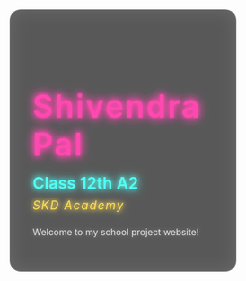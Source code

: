 <html lang="en">
<head>
  <meta charset="UTF-8" />
  <meta name="viewport" content="width=device-width, initial-scale=1" />
  <title>Shivendra Pal - School Project</title>
  <link href="https://fonts.googleapis.com/css2?family=Poppins:wght@600&display=swap" rel="stylesheet" />
  <style>
    /* Reset */
    * {
      margin: 0;
      padding: 0;
      box-sizing: border-box;
    }

    html, body {
      height: 100%;
      font-family: 'Poppins', sans-serif;
      background: linear-gradient(135deg, #ff36b8, #4b47ff, #00ffd5, #ffdc00);
      background-size: 800% 800%;
      animation: gradientShift 15s ease infinite;
      display: flex;
      justify-content: center;
      align-items: center;
      color: #fff;
      overflow-x: hidden;
      text-align: center;
      padding: 20px;
    }

    @keyframes gradientShift {
      0% { background-position: 0% 50%; }
      50% { background-position: 100% 50%; }
      100% { background-position: 0% 50%; }
    }

    .container {
      position: relative;
      z-index: 1;
      background: rgba(0, 0, 0, 0.65);
      padding: 60px 40px;
      border-radius: 20px;
      max-width: 480px;
      box-shadow:
        0 15px 30px rgba(255, 255, 255, 0.3),
        inset 0 0 30px rgba(255, 255, 255, 0.1);
      user-select: none;
      backdrop-filter: blur(10px);
      border: 1px solid rgba(255, 255, 255, 0.25);
    }

    h1 {
      font-weight: 600;
      font-size: 3.5rem;
      margin-bottom: 0.3em;
      color: #ff49b0;
      letter-spacing: 3px;
      text-shadow:
        0 0 7px #ff49b0,
        0 0 15px #ff49b0,
        0 0 20px #ff49b0;
    }

    .details {
      font-size: 1.8rem;
      font-weight: 600;
      color: #53fff3;
      margin-bottom: 10px;
      text-shadow:
        0 0 8px #53fff3,
        0 0 18px #53fff3;
    }

    .school-name {
      font-size: 1.3rem;
      font-style: italic;
      color: #ffde59;
      margin-bottom: 25px;
      letter-spacing: 2px;
      text-shadow:
        0 0 6px #ffde59,
        0 0 14px #ffde59;
    }

    .footer-text {
      font-size: 1rem;
      color: #ffffffcc;
      text-shadow: 0 0 6px rgba(255, 255, 255, 0.3);
    }

    /* Responsive */
    @media (max-width: 600px) {
      .container {
        padding: 45px 30px;
        max-width: 90vw;
      }
      h1 {
        font-size: 2.8rem;
        letter-spacing: 2px;
      }
      .details {
        font-size: 1.3rem;
      }
      .school-name {
        font-size: 1.1rem;
      }
    }
  </style>
</head>
<body>
  <main class="container" role="main" aria-label="School project information">
    <h1>Shivendra Pal</h1>
    <div class="details">Class 12th A2</div>
    <div class="school-name">SKD Academy</div>
    <div class="footer-text">Welcome to my school project website!</div>
  </main>
</body>
</html>
